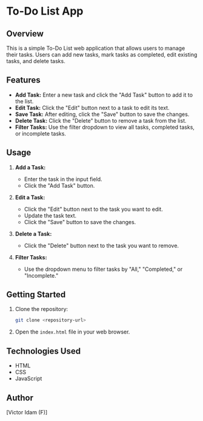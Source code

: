 # To-Do List App

## Overview

This is a simple To-Do List web application that allows users to manage their tasks. Users can add new tasks, mark tasks as completed, edit existing tasks, and delete tasks.

## Features

- **Add Task:** Enter a new task and click the "Add Task" button to add it to the list.
- **Edit Task:** Click the "Edit" button next to a task to edit its text.
- **Save Task:** After editing, click the "Save" button to save the changes.
- **Delete Task:** Click the "Delete" button to remove a task from the list.
- **Filter Tasks:** Use the filter dropdown to view all tasks, completed tasks, or incomplete tasks.

## Usage

1. **Add a Task:**
   - Enter the task in the input field.
   - Click the "Add Task" button.

2. **Edit a Task:**
   - Click the "Edit" button next to the task you want to edit.
   - Update the task text.
   - Click the "Save" button to save the changes.

3. **Delete a Task:**
   - Click the "Delete" button next to the task you want to remove.

4. **Filter Tasks:**
   - Use the dropdown menu to filter tasks by "All," "Completed," or "Incomplete."

## Getting Started

1. Clone the repository:

    ```bash
    git clone <repository-url>
    ```

2. Open the `index.html` file in your web browser.

## Technologies Used

- HTML
- CSS
- JavaScript

## Author

[Victor Idam (F)]
